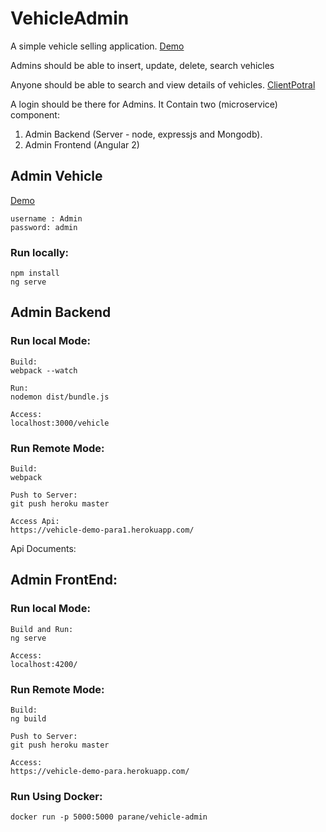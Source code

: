 # VehicleAdmin

A simple vehicle selling application. [Demo](https://vehicle-demo-para.herokuapp.com/)

Admins should be able to insert, update, delete, search vehicles

Anyone should be able to search and view details of vehicles. [ClientPotral](https://vehicle-demo-para.herokuapp.com/client)

A login should be there for Admins.
It Contain two (microservice) component:
1. Admin Backend (Server - node, expressjs and Mongodb).
2. Admin Frontend (Angular 2)


## Admin Vehicle
 [Demo](https://vehicle-demo-para.herokuapp.com/)
 ```
username : Admin
password: admin
```

### Run locally:
```
npm install
ng serve

```

## Admin Backend
### Run local Mode:
```
Build:
webpack --watch

Run:
nodemon dist/bundle.js

Access:
localhost:3000/vehicle
```

### Run Remote Mode:
```
Build:
webpack

Push to Server:
git push heroku master

Access Api:
https://vehicle-demo-para1.herokuapp.com/
```

Api Documents:


## Admin FrontEnd:
### Run local Mode:

```
Build and Run:
ng serve

Access:
localhost:4200/
```

### Run Remote Mode:
```
Build:
ng build

Push to Server:
git push heroku master

Access:
https://vehicle-demo-para.herokuapp.com/
```
### Run Using Docker:
```
docker run -p 5000:5000 parane/vehicle-admin
```


